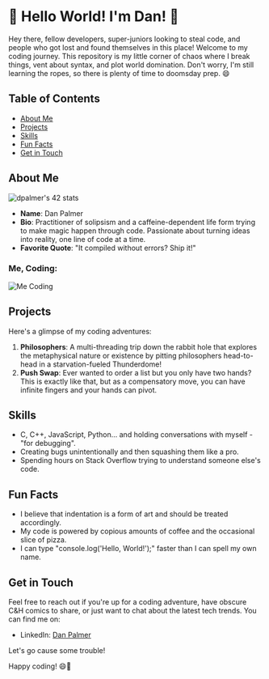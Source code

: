 # 🌟 Hello World! I'm Dan! 🌟

Hey there, fellow developers, super-juniors looking to steal code, and people who got lost and found themselves in this place! Welcome to my coding journey. This repository is my little corner of chaos where I break things, vent about syntax, and plot world domination. Don't worry, I'm still learning the ropes, so there is plenty of time to doomsday prep. 😄

## Table of Contents

- [About Me](#about-me)
- [Projects](#projects)
- [Skills](#skills)
- [Fun Facts](#fun-facts)
- [Get in Touch](#get-in-touch)

## About Me

![dpalmer's 42 stats](https://badge42.vercel.app/api/v2/cli5pb141011308mh1fmi5qrq/stats?cursusId=21&coalitionId=271)

- **Name**: Dan Palmer
- **Bio**: Practitioner of solipsism and a caffeine-dependent life form trying to make magic happen through code. Passionate about turning ideas into reality, one line of code at a time.
- **Favorite Quote**: "It compiled without errors? Ship it!"

### Me, Coding:
![Me Coding](https://media.giphy.com/media/13HgwGsXF0aiGY/giphy.gif)

## Projects

Here's a glimpse of my coding adventures:

1. **Philosophers**: A multi-threading trip down the rabbit hole that explores the metaphysical nature or existence by pitting philosophers head-to-head in a starvation-fueled Thunderdome!
2. **Push Swap**: Ever wanted to order a list but you only have two hands? This is exactly like that, but as a compensatory move, you can have infinite fingers and your hands can pivot.

## Skills

- C, C++, JavaScript, Python... and holding conversations with myself - "for debugging".
- Creating bugs unintentionally and then squashing them like a pro.
- Spending hours on Stack Overflow trying to understand someone else's code.

## Fun Facts

- I believe that indentation is a form of art and should be treated accordingly.
- My code is powered by copious amounts of coffee and the occasional slice of pizza.
- I can type "console.log('Hello, World!');" faster than I can spell my own name.

## Get in Touch

Feel free to reach out if you're up for a coding adventure, have obscure C&H comics to share, or just want to chat about the latest tech trends. You can find me on:

- LinkedIn: [Dan Palmer](https://www.linkedin.com/in/danieljpalmer/)

Let's go cause some trouble!

Happy coding! 😄🚀
